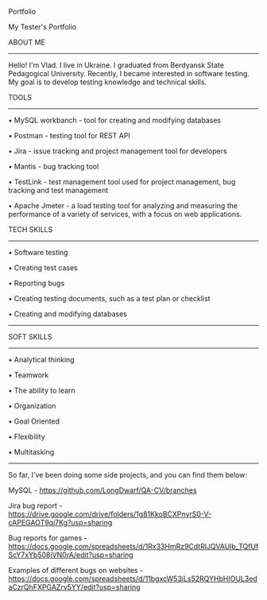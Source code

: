 Portfolio

My Tester's Portfolio

ABOUT ME
______________________________________________

Hello! I'm Vlad. I live in Ukraine. I graduated from Berdyansk State Pedagogical University. Recently, I became interested in software testing. My goal is to develop testing knowledge and technical skills.

TOOLS

______________________________________________

• MySQL workbanch - tool for creating and modifying databases

• Postman - testing tool for REST API

• Jira - issue tracking and project management tool for developers

• Mantis - bug tracking tool

• TestLink - test management tool used for project management, bug tracking and test management

• Apache Jmeter - a load testing tool for analyzing and measuring the performance of a variety of services, with a focus on web applications.

TECH SKILLS

______________________________________________


• Software testing

• Creating test cases

• Reporting bugs

• Creating testing documents, such as a test plan or checklist

• Creating and modifying databases

______________________________________________

SOFT SKILLS

______________________________________________

• Analytical thinking

• Teamwork

• The ability to learn

• Organization

• Goal Oriented

• Flexibility

• Multitasking

______________________________________________
So far, I've been doing some side projects, and you can find them below:


MySQL - https://github.com/LongDwarf/QA-CV/branches


Jira bug report - https://drive.google.com/drive/folders/1g81KkoBCXPnyrS0-V-cAPEGAOT9qj7Kg?usp=sharing

Bug reports for games - https://docs.google.com/spreadsheets/d/1Rx33HmRz9CdtRlJQVAUlb_TQfUfScY7xYb508jVN0rA/edit?usp=sharing

Examples of different bugs on websites - https://docs.google.com/spreadsheets/d/11bgxcW53iLs52RQYHbHIOUL3edaCzrQhFXPGAZrv5YY/edit?usp=sharing

